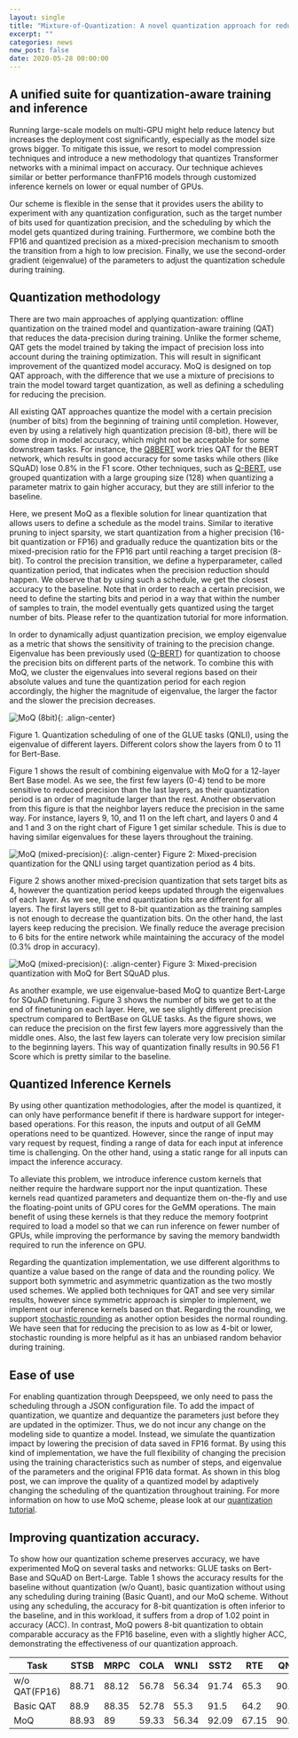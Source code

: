 ```yaml
---
layout: single
title: "Mixture-of-Quantization: A novel quantization approach for reducing model size with minimal accuracy impact"
excerpt: ""
categories: news
new_post: false
date: 2020-05-28 00:00:00
---
```


## A unified suite for quantization-aware training and inference

Running large-scale models on multi-GPU might help reduce latency but increases the deployment cost significantly, especially as the model size grows bigger. To mitigate this issue, we resort to model compression techniques and introduce a new methodology that quantizes Transformer networks with a minimal impact on accuracy. Our technique achieves similar or better performance thanFP16 models through customized inference kernels on lower or equal number of GPUs.

Our scheme is flexible in the sense that it provides users the ability to experiment with any quantization configuration, such as the target number of bits used for quantization precision, and the scheduling by which the model gets quantized during training. Furthermore, we combine both the FP16 and quantized precision as a mixed-precision mechanism to smooth the transition from a high to low precision. Finally, we use the second-order gradient (eigenvalue) of the parameters to adjust the quantization schedule during training.

## Quantization methodology

There are two main approaches of applying quantization: offline quantization on the trained model and quantization-aware training (QAT) that reduces the data-precision during training. Unlike the former scheme, QAT gets the model trained by taking the impact of precision loss into account during the training optimization. This will result in significant improvement of the quantized model accuracy. MoQ is designed on top QAT approach, with the difference that we use a mixture of precisions to train the model toward target quantization, as well as defining a scheduling for reducing the precision.

All existing QAT approaches quantize the model with a certain precision (number of bits) from the beginning of training until completion. However, even by using a relatively high quantization precision (8-bit), there will be some drop in model accuracy, which might not be acceptable for some downstream tasks. For instance, the [Q8BERT](https://arxiv.org/abs/1910.06188v1) work tries QAT for the BERT network, which results in good accuracy for some tasks while others (like SQuAD) lose 0.8% in the F1 score. Other techniques, such as [Q-BERT](https://arxiv.org/abs/1909.05840v1Q-BERT), use grouped quantization with a large grouping size (128) when quantizing a parameter matrix to gain higher accuracy, but they are still inferior to the baseline.

Here, we present MoQ as a flexible solution for linear quantization that allows users to define a schedule as the model trains. Similar to iterative pruning to inject sparsity, we start quantization from a higher precision (16-bit quantization or FP16) and gradually reduce the quantization bits or the mixed-precision ratio for the FP16 part until reaching a target precision (8-bit). To control the precision transition, we define a hyperparameter, called quantization period, that indicates when the precision reduction should happen. We observe that by using such a schedule, we get the closest accuracy to the baseline. Note that in order to reach a certain precision, we need to define the starting bits and period in a way that within the number of samples to train, the model eventually gets quantized using the target number of bits. Please refer to the quantization tutorial for more information.

In order to dynamically adjust quantization precision, we employ eigenvalue as a metric that shows the sensitivity of training to the precision change. Eigenvalue has been previously used ([Q-BERT](https://arxiv.org/abs/1909.05840v1Q-BERT)) for quantization to choose the precision bits on different parts of the network. To combine this with MoQ, we cluster the eigenvalues into several regions based on their absolute values and tune the quantization period for each region accordingly, the higher the magnitude of eigenvalue, the larger the factor and the slower the precision decreases.

![MoQ (8bit)](/assets/images/quantization-8bit.png){: .align-center}

 Figure 1.  Quantization scheduling of one of the GLUE tasks (QNLI), using the eigenvalue of different layers. Different colors show the layers from 0 to 11 for Bert-Base.

Figure 1 shows the result of combining eigenvalue with MoQ for a 12-layer Bert Base model. As we see, the first few layers (0-4) tend to be more sensitive to reduced precision than the last layers, as their quantization period is an order of magnitude larger than the rest. Another observation from this figure is that the neighbor layers reduce the precision in the same way. For instance, layers 9, 10, and 11 on the left chart, and layers 0 and 4 and 1 and 3 on the right chart of Figure 1 get similar schedule. This is due to having similar eigenvalues for these layers throughout the training.

![MoQ (mixed-precision)](/assets/images/quantization-mixedbit.png){: .align-center}
Figure 2: Mixed-precision quantization for the QNLI using target quantization period as 4 bits.

Figure 2 shows another mixed-precision quantization that sets target bits as 4, however the quantization period keeps updated through the eigenvalues of each layer. As we see, the end quantization bits are different for all layers. The first layers still get to 8-bit quantization as the training samples is not enough to decrease the quantization bits. On the other hand, the last layers keep reducing the precision. We finally reduce the average precision to 6 bits for the entire network while maintaining the accuracy of the model (0.3% drop in accuracy).

![MoQ (mixed-precision)](/assets/images/bingbert-mixedbit.png){: .align-center}
Figure 3: Mixed-precision quantization with MoQ for Bert SQuAD plus.

As another example, we use eigenvalue-based MoQ to quantize Bert-Large for SQuAD finetuning. Figure 3 shows the number of bits we get to at the end of finetuning on each layer. Here, we see slightly different precision spectrum compared to BertBase on GLUE tasks. As the figure shows, we can reduce the precision on the first few layers more aggressively than the middle ones. Also, the last few layers can tolerate  very low precision similar to the beginning layers. This way of quantization finally results in 90.56 F1 Score which is pretty similar to the baseline.

## Quantized Inference Kernels

By using other quantization methodologies, after the model is quantized, it can only have performance benefit if there is hardware support for integer-based operations. For this reason, the inputs and output of all GeMM operations need to be quantized. However, since the range of input may vary request by request, finding a range of data for each input at inference time is challenging. On the other hand, using a static range for all inputs can impact the inference accuracy.

To alleviate this problem, we introduce inference custom kernels that neither require the hardware support nor the input quantization. These kernels read quantized parameters and dequantize them on-the-fly and use the floating-point units of GPU cores for the GeMM operations. The main benefit of using these kernels is that they reduce the memory footprint required to load a model so that we can run inference on fewer number of GPUs, while improving the performance by saving the memory bandwidth required to run the inference on GPU.

Regarding the quantization implementation, we use different algorithms to quantize a value based on the range of data and the rounding policy. We support both symmetric and asymmetric quantization as the two mostly used schemes. We applied both techniques for QAT and see very similar results, however since symmetric approach is simpler to implement, we implement our inference kernels based on that. Regarding the rounding, we support [stochastic rounding](https://arxiv.org/abs/1502.02551) as another option besides the normal rounding. We have seen that for reducing the precision to as low as 4-bit or lower, stochastic rounding is more helpful as it has an unbiased random behavior during training.

## Ease of use

For enabling quantization through Deepspeed, we only need to pass the scheduling through a JSON configuration file. To add the impact of quantization, we quantize and dequantize the parameters just before they are updated in the optimizer. Thus, we do not incur any change on the modeling side to quantize a model. Instead, we simulate the quantization impact by lowering the precision of data saved in FP16 format. By using this kind of implementation, we have the full flexibility of changing the precision using the training characteristics such as number of steps, and eigenvalue of the parameters and the original FP16 data format. As shown in this blog post, we can improve the quality of a quantized model by adaptively changing the scheduling of the quantization throughout training. For more information on how to use MoQ scheme, please look at our [quantization tutorial](https://www.deepspeed.ai/tutorials/MoQ-tutorial/).

## Improving quantization accuracy.

To show how our quantization scheme preserves accuracy, we have experimented MoQ on several tasks and networks: GLUE tasks on Bert-Base and SQuAD on Bert-Large. Table 1 shows the accuracy results for the baseline without quantization (w/o Quant), basic quantization without using any scheduling during training (Basic Quant), and our MoQ scheme.  Without using any scheduling, the accuracy for 8-bit quantization is often inferior to the baseline, and in this workload, it suffers from a drop of 1.02 point in accuracy (ACC).  In contrast, MoQ powers 8-bit quantization to obtain comparable accuracy as the FP16 baseline, even with a slightly higher ACC, demonstrating the effectiveness of our quantization approach.

|Task         |STSB	|MRPC |COLA |WNLI |SST2 |RTE  |QNLI |QQP  |MNLI |SQuAD|ACC+ |
|-------------|-----|-----|-----|-----|-----|-----|-----|-----|-----|-----|-----|
|w/o QAT(FP16)|88.71|88.12|56.78|56.34|91.74|65.3 |90.96|90.67|84.04|90.56|0    |
|Basic QAT    |88.9 |88.35|52.78|55.3 |91.5 |64.2 |90.92|90.59|84.01|90.39|-0.87|
|MoQ          |88.93|89|59.33|56.34|92.09 |67.15 |90.63|90.94|84.55|90.71|0.75 |
